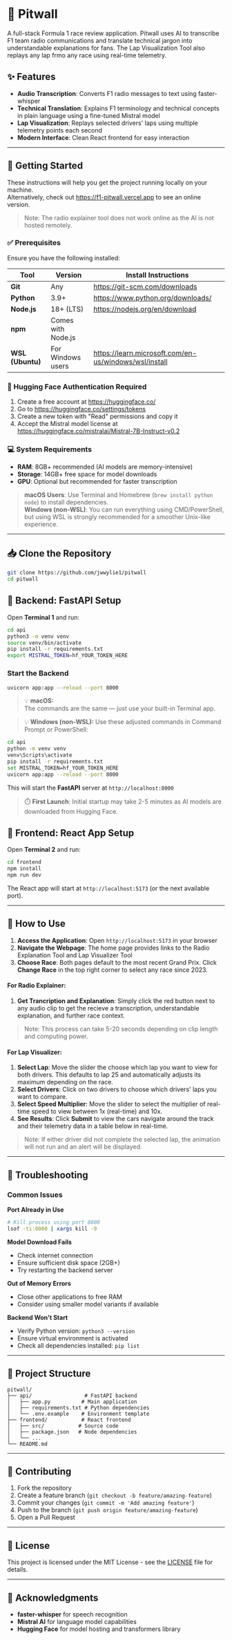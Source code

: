 # 🏁 Pitwall

A full-stack Formula 1 race review application. Pitwall uses AI to transcribe F1 team radio communications and translate technical jargon into understandable explanations for fans. The Lap Visualization Tool also replays any lap frmo any race using real-time telemetry.

## ✨ Features

- **Audio Transcription**: Converts F1 radio messages to text using faster-whisper
- **Technical Translation**: Explains F1 terminology and technical concepts in plain language using a fine-tuned Mistral model
- **Lap Visualization**: Replays selected drivers' laps using multiple telemetry points each second
- **Modern Interface**: Clean React frontend for easy interaction

---

## 🚀 Getting Started

These instructions will help you get the project running locally on your machine.<br/>
Alternatively, check out https://f1-pitwall.vercel.app to see an online version.
> Note: The radio explainer tool does not work online as the AI is not hosted remotely.

### ✅ Prerequisites

Ensure you have the following installed:

| Tool         | Version       | Install Instructions |
|--------------|----------------|----------------------|
| **Git**      | Any            | https://git-scm.com/downloads |
| **Python**   | 3.9+           | https://www.python.org/downloads/ |
| **Node.js**  | 18+ (LTS)      | https://nodejs.org/en/download |
| **npm**      | Comes with Node.js | |
| **WSL (Ubuntu)** | For Windows users | https://learn.microsoft.com/en-us/windows/wsl/install |

### 🔑 Hugging Face Authentication Required

1. Create a free account at https://huggingface.co/
2. Go to https://huggingface.co/settings/tokens
3. Create a new token with "Read" permissions and copy it
4. Accept the Mistral model license at https://huggingface.co/mistralai/Mistral-7B-Instruct-v0.2

### 💻 System Requirements

- **RAM**: 8GB+ recommended (AI models are memory-intensive)
- **Storage**: 14GB+ free space for model downloads
- **GPU**: Optional but recommended for faster transcription

> **macOS Users**: Use Terminal and Homebrew (`brew install python node`) to install dependencies.  
> **Windows (non-WSL)**: You can run everything using CMD/PowerShell, but using WSL is strongly recommended for a smoother Unix-like experience.

---

## 📥 Clone the Repository

```bash
git clone https://github.com/jwwylie1/pitwall
cd pitwall
```

## 🧠 Backend: FastAPI Setup

Open **Terminal 1** and run:

```bash
cd api
python3 -m venv venv
source venv/bin/activate
pip install -r requirements.txt
export MISTRAL_TOKEN=hf_YOUR_TOKEN_HERE
```

### Start the Backend

```bash
uvicorn app:app --reload --port 8000
```

> 💡 **macOS:**  
> The commands are the same — just use your built-in Terminal app.

> 💡 **Windows (non-WSL):**
> Use these adjusted commands in Command Prompt or PowerShell:
```bash
cd api
python -m venv venv
venv\Scripts\activate
pip install -r requirements.txt
set MISTRAL_TOKEN=hf_YOUR_TOKEN_HERE
uvicorn app:app --reload --port 8000
```

This will start the **FastAPI** server at `http://localhost:8000`

> ⏱️ **First Launch**: Initial startup may take 2-5 minutes as AI models are downloaded from Hugging Face.

## 🎨 Frontend: React App Setup

Open **Terminal 2** and run:

```bash
cd frontend
npm install
npm run dev
```

The React app will start at `http://localhost:5173` (or the next available port).

---

## 🎯 How to Use

1. **Access the Application**: Open `http://localhost:5173` in your browser
2. **Navigate the Webpage**: The home page provides links to the Radio Explanation Tool and Lap Visualizer Tool
3. **Choose Race**: Both pages default to the most recent Grand Prix. Click **Change Race** in the top right corner to select any race since 2023.

#### For Radio Explainer:
1. **Get Trancription and Explanation**: Simply click the red button next to any audio clip to get the recieve a transcription, understandable explanation, and further race context.
> Note: This process can take 5-20 seconds depending on clip length and computing power.

#### For Lap Visualizer:
1. **Select Lap**: Move the slider the choose which lap you want to view for both drivers. This defaults to lap 25 and automatically adjusts its maximum depending on the race.
2. **Select Drivers**: Click on two drivers to choose which drivers' laps you want to compare.
3. **Select Speed Multiplier**: Move the slider to select the multiplier of real-time speed to view between 1x (real-time) and 10x.
4. **See Results**: Click **Submit** to view the cars navigate around the track and their telemetry data in a table below in real-time.
> Note: If either driver did not complete the selected lap, the animation will not run and an alert will be displayed.

---

## 🔧 Troubleshooting

### Common Issues

**Port Already in Use**
```bash
# Kill process using port 8000
lsof -ti:8000 | xargs kill -9
```

**Model Download Fails**
- Check internet connection
- Ensure sufficient disk space (2GB+)
- Try restarting the backend server

**Out of Memory Errors**
- Close other applications to free RAM
- Consider using smaller model variants if available

**Backend Won't Start**
- Verify Python version: `python3 --version`
- Ensure virtual environment is activated
- Check all dependencies installed: `pip list`

---

## 📁 Project Structure

```
pitwall/
├── api/                 # FastAPI backend
│   ├── app.py          # Main application
│   ├── requirements.txt # Python dependencies
│   └── .env.example    # Environment template
├── frontend/           # React frontend
│   ├── src/           # Source code
│   ├── package.json   # Node dependencies
│   └── ...
└── README.md
```

---

## 🤝 Contributing

1. Fork the repository
2. Create a feature branch (`git checkout -b feature/amazing-feature`)
3. Commit your changes (`git commit -m 'Add amazing feature'`)
4. Push to the branch (`git push origin feature/amazing-feature`)
5. Open a Pull Request

---

## 📄 License

This project is licensed under the MIT License - see the [LICENSE](LICENSE) file for details.

---

## 🙏 Acknowledgments

- **faster-whisper** for speech recognition
- **Mistral AI** for language model capabilities
- **Hugging Face** for model hosting and transformers library
